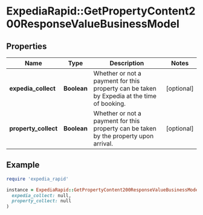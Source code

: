 # ExpediaRapid::GetPropertyContent200ResponseValueBusinessModel

## Properties

| Name | Type | Description | Notes |
| ---- | ---- | ----------- | ----- |
| **expedia_collect** | **Boolean** | Whether or not a payment for this property can be taken by Expedia at the time of booking. | [optional] |
| **property_collect** | **Boolean** | Whether or not a payment for this property can be taken by the property upon arrival. | [optional] |

## Example

```ruby
require 'expedia_rapid'

instance = ExpediaRapid::GetPropertyContent200ResponseValueBusinessModel.new(
  expedia_collect: null,
  property_collect: null
)
```

